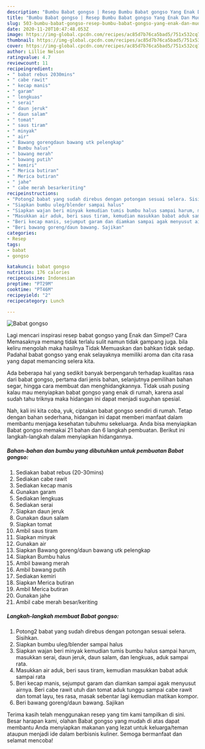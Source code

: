 ```yaml
---
description: "Bumbu Babat gongso | Resep Bumbu Babat gongso Yang Enak Dan Mudah"
title: "Bumbu Babat gongso | Resep Bumbu Babat gongso Yang Enak Dan Mudah"
slug: 503-bumbu-babat-gongso-resep-bumbu-babat-gongso-yang-enak-dan-mudah
date: 2020-11-20T10:47:48.053Z
image: https://img-global.cpcdn.com/recipes/ac85d7b76ca5bad5/751x532cq70/babat-gongso-foto-resep-utama.jpg
thumbnail: https://img-global.cpcdn.com/recipes/ac85d7b76ca5bad5/751x532cq70/babat-gongso-foto-resep-utama.jpg
cover: https://img-global.cpcdn.com/recipes/ac85d7b76ca5bad5/751x532cq70/babat-gongso-foto-resep-utama.jpg
author: Lillie Nelson
ratingvalue: 4.7
reviewcount: 11
recipeingredient:
- " babat rebus 2030mins"
- " cabe rawit"
- " kecap manis"
- " garam"
- " lengkuas"
- " serai"
- " daun jeruk"
- " daun salam"
- " tomat"
- " saus tiram"
- " minyak"
- " air"
- " Bawang gorengdaun bawang utk pelengkap"
- " Bumbu halus"
- " bawang merah"
- " bawang putih"
- " kemiri"
- " Merica butiran"
- " Merica butiran"
- " jahe"
- " cabe merah besarkeriting"
recipeinstructions:
- "Potong2 babat yang sudah direbus dengan potongan sesuai selera. Sisihkan."
- "Siapkan bumbu uleg/blender sampai halus"
- "Siapkan wajan beri minyak kemudian tumis bumbu halus sampai harum, masukkan serai, daun jeruk, daun salam, dan lengkuas, aduk sampai rata."
- "Masukkan air aduk, beri saus tiram, kemudian masukkan babat aduk sampai rata"
- "Beri kecap manis, sejumput garam dan diamkan sampai agak menyusut airnya. Beri cabe rawit utuh dan tomat aduk tunggu sampai cabe rawit dan tomat layu, tes rasa, masak sebentar lagi kemudian matikan kompor."
- "Beri bawang goreng/daun bawang. Sajikan"
categories:
- Resep
tags:
- babat
- gongso

katakunci: babat gongso 
nutrition: 176 calories
recipecuisine: Indonesian
preptime: "PT29M"
cooktime: "PT46M"
recipeyield: "2"
recipecategory: Lunch

---
```



![Babat gongso](https://img-global.cpcdn.com/recipes/ac85d7b76ca5bad5/751x532cq70/babat-gongso-foto-resep-utama.jpg)

Lagi mencari inspirasi resep babat gongso yang Enak dan Simpel? Cara Memasaknya memang tidak terlalu sulit namun tidak gampang juga. bila keliru mengolah maka hasilnya Tidak Memuaskan dan bahkan tidak sedap. Padahal babat gongso yang enak selayaknya memiliki aroma dan cita rasa yang dapat memancing selera kita.

Ada beberapa hal yang sedikit banyak berpengaruh terhadap kualitas rasa dari babat gongso, pertama dari jenis bahan, selanjutnya pemilihan bahan segar, hingga cara membuat dan menghidangkannya. Tidak usah pusing kalau mau menyiapkan babat gongso yang enak di rumah, karena asal sudah tahu triknya maka hidangan ini dapat menjadi suguhan spesial.




Nah, kali ini kita coba, yuk, ciptakan babat gongso sendiri di rumah. Tetap dengan bahan sederhana, hidangan ini dapat memberi manfaat dalam membantu menjaga kesehatan tubuhmu sekeluarga. Anda bisa menyiapkan Babat gongso memakai 21 bahan dan 6 langkah pembuatan. Berikut ini langkah-langkah dalam menyiapkan hidangannya.

<!--inarticleads1-->

##### Bahan-bahan dan bumbu yang dibutuhkan untuk pembuatan Babat gongso:

1. Sediakan  babat rebus (20-30mins)
1. Sediakan  cabe rawit
1. Sediakan  kecap manis
1. Gunakan  garam
1. Sediakan  lengkuas
1. Sediakan  serai
1. Siapkan  daun jeruk
1. Gunakan  daun salam
1. Siapkan  tomat
1. Ambil  saus tiram
1. Siapkan  minyak
1. Gunakan  air
1. Siapkan  Bawang goreng/daun bawang utk pelengkap
1. Siapkan  Bumbu halus
1. Ambil  bawang merah
1. Ambil  bawang putih
1. Sediakan  kemiri
1. Siapkan  Merica butiran
1. Ambil  Merica butiran
1. Gunakan  jahe
1. Ambil  cabe merah besar/keriting




<!--inarticleads2-->

##### Langkah-langkah membuat Babat gongso:

1. Potong2 babat yang sudah direbus dengan potongan sesuai selera. Sisihkan.
1. Siapkan bumbu uleg/blender sampai halus
1. Siapkan wajan beri minyak kemudian tumis bumbu halus sampai harum, masukkan serai, daun jeruk, daun salam, dan lengkuas, aduk sampai rata.
1. Masukkan air aduk, beri saus tiram, kemudian masukkan babat aduk sampai rata
1. Beri kecap manis, sejumput garam dan diamkan sampai agak menyusut airnya. Beri cabe rawit utuh dan tomat aduk tunggu sampai cabe rawit dan tomat layu, tes rasa, masak sebentar lagi kemudian matikan kompor.
1. Beri bawang goreng/daun bawang. Sajikan




Terima kasih telah menggunakan resep yang tim kami tampilkan di sini. Besar harapan kami, olahan Babat gongso yang mudah di atas dapat membantu Anda menyiapkan makanan yang lezat untuk keluarga/teman ataupun menjadi ide dalam berbisnis kuliner. Semoga bermanfaat dan selamat mencoba!
